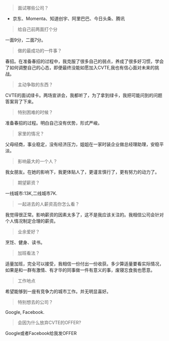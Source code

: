 > 面试哪些公司？

- 京东、Momenta、知道创宇、阿里巴巴、今日头条、腾讯

> 给自己前两面打个分

一面9分，二面7分。

> 做的最成功的一件事？

春招。在准备春招的过程中，我克服了很多自己的弱点，养成了很多好习惯，学会了如何调整自己的心态，即便最终没能如愿加入CVTE,我也有信心面对未来的挑战。

> 主动争取的东西？

CVTE的面试绿卡。两场宣讲会，我都听了，为了拿到绿卡，我把可能问到的问题答案背了下来。

> 特别困难的时候？

准备春招的过程。明白自己没有优势，形式严峻。

> 家里的情况？

父母经商，事业稳定，没有经济压力，姐姐在一家时装企业做总经理助理，安稳平淡。

> 影响最大的一个人？

我女朋友。在她的影响下，我更体贴人了，更谨言慎行了，更有努力的动力了。

> 期望薪资？

一线城市:13K,二线城市7K.

> 一起进去的人薪资高你怎么看？

我觉得很正常。影响薪资的因素太多了，这不是我应该关注的。我相信公司会针对个人情况制定合理的薪资。

> 业余爱好？

烹饪、健身、读书。

> 加班看法？

适量加班，完全可以接受，我相信一份付出一份收获。多少算适量要看实际情况，如果是和一群有激情、有才华的同事做一件有意义的事，废寝忘食我也愿意。

> 工作地点

希望能够到一座有竞争力的城市工作。并无明显喜好。

> 特别想去的公司？

Google, Facebook.

> 会因为什么放弃CVTE的OFFER?

Google或者Facebook给我发OFFER
